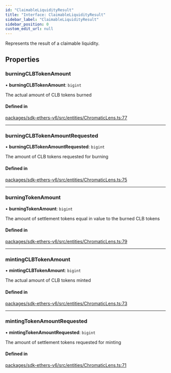 ```yaml
---
id: "ClaimableLiquidityResult"
title: "Interface: ClaimableLiquidityResult"
sidebar_label: "ClaimableLiquidityResult"
sidebar_position: 0
custom_edit_url: null
---
```


Represents the result of a claimable liquidity.

## Properties

### burningCLBTokenAmount

• **burningCLBTokenAmount**: `bigint`

The actual amount of CLB tokens burned

#### Defined in

[packages/sdk-ethers-v6/src/entities/ChromaticLens.ts:77](https://github.com/chromatic-protocol/sdk/blob/b74e472/packages/sdk-ethers-v6/src/entities/ChromaticLens.ts#L77)

___

### burningCLBTokenAmountRequested

• **burningCLBTokenAmountRequested**: `bigint`

The amount of CLB tokens requested for burning

#### Defined in

[packages/sdk-ethers-v6/src/entities/ChromaticLens.ts:75](https://github.com/chromatic-protocol/sdk/blob/b74e472/packages/sdk-ethers-v6/src/entities/ChromaticLens.ts#L75)

___

### burningTokenAmount

• **burningTokenAmount**: `bigint`

The amount of settlement tokens equal in value to the burned CLB tokens

#### Defined in

[packages/sdk-ethers-v6/src/entities/ChromaticLens.ts:79](https://github.com/chromatic-protocol/sdk/blob/b74e472/packages/sdk-ethers-v6/src/entities/ChromaticLens.ts#L79)

___

### mintingCLBTokenAmount

• **mintingCLBTokenAmount**: `bigint`

The actual amount of CLB tokens minted

#### Defined in

[packages/sdk-ethers-v6/src/entities/ChromaticLens.ts:73](https://github.com/chromatic-protocol/sdk/blob/b74e472/packages/sdk-ethers-v6/src/entities/ChromaticLens.ts#L73)

___

### mintingTokenAmountRequested

• **mintingTokenAmountRequested**: `bigint`

The amount of settlement tokens requested for minting

#### Defined in

[packages/sdk-ethers-v6/src/entities/ChromaticLens.ts:71](https://github.com/chromatic-protocol/sdk/blob/b74e472/packages/sdk-ethers-v6/src/entities/ChromaticLens.ts#L71)
